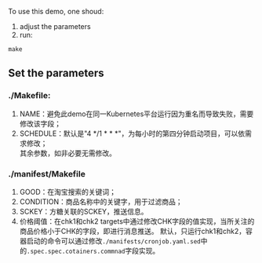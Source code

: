 To use this demo, one shoud:  
1. adjust the parameters  
2. run:
```
make
```

## Set the parameters
### ./Makefile:
1. NAME：避免此demo在同一Kubernetes平台运行因为重名而导致失败，需要修改该字段；  
2. SCHEDULE：默认是"4 \*/1 \* \* \*"，为每小时的第四分钟启动项目，可以依需求修改；  
其余参数，如非必要无需修改。

### ./manifest/Makefile
1. GOOD：在淘宝搜索的关键词；  
2. CONDITION：商品名称中的关键字，用于过滤商品；  
3. SCKEY：方糖关联的SCKEY，推送信息。
4. 价格阈值：在chk1和chk2 targets中通过修改CHK字段的值实现，当所关注的商品价格小于CHK的字段，即进行消息推送。
默认，只运行chk1和chk2，容器启动的命令可以通过修改`./manifests/cronjob.yaml.sed`中的`.spec.spec.cotainers.commnad`字段实现。
